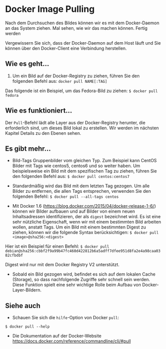 # Docker Image Pulling

Nach dem Durchsuchen des Bildes können wir es mit dem Docker-Daemon an das System ziehen. Mal sehen, wie wir das machen können.
Fertig werden

Vergewissern Sie sich, dass der Docker-Daemon auf dem Host läuft und Sie können über den Docker-Client eine Verbindung herstellen.

## Wie es geht…

1. Um ein Bild auf der Docker-Registry zu ziehen, führen Sie den folgenden Befehl aus:
`docker pull NAME[:TAG]`

Das folgende ist ein Beispiel, um das Fedora-Bild zu ziehen:
`$ docker pull fedora`

## Wie es funktioniert…

Der `Pull`-Befehl lädt alle Layer aus der Docker-Registry herunter, die erforderlich sind, um dieses Bild lokal zu erstellen. Wir werden im nächsten Kapitel Details zu den Ebenen sehen.

## Es gibt mehr…

* Bild-Tags Gruppenbilder vom gleichen Typ. Zum Beispiel kann CentOS Bilder mit Tags wie centos5, centos6 und so weiter haben. Um beispielsweise ein Bild mit dem spezifischen Tag zu ziehen, führen Sie den folgenden Befehl aus:
`$ docker pull centos:centos7`

* Standardmäßig wird das Bild mit dem letzten Tag gezogen. Um alle Bilder zu entfernen, die allen Tags entsprechen, verwenden Sie den folgenden Befehl:
`$ docker pull --all-tags centos`

* Mit Docker 1.6 (https://blog.docker.com/2015/04/docker-release-1-6/) können wir Bilder aufbauen und auf Bilder von einem neuen Inhaltsadressen identifizieren, der als `digest` bezeichnet wird. Es ist eine sehr nützliche Eigenschaft, wenn wir mit einem bestimmten Bild arbeiten wollen, anstatt Tags. Um ein Bild mit einem bestimmten Digest zu ziehen, können wir die folgende Syntax berücksichtigen:
`$ docker pull  <image>@sha256:<digest>`

Hier ist ein Beispiel für einen Befehl:
`$ docker pull debian@sha256:cbbf2f9a99b47fc460d422812b6a5adff7dfee951d8fa2e4a98caa0382cfbdbf`

Digest wird nur mit dem Docker Registry V2 unterstützt.

* Sobald ein Bild gezogen wird, befindet es sich auf dem lokalen Cache (Storage), so dass nachfolgende Zugriffe sehr schnell sein werden. Diese Funktion spielt eine sehr wichtige Rolle beim Aufbau von Docker-Layer-Bildern.

## Siehe auch

* Schauen Sie sich die `hilfe`-Option von Docker `pull`:

`$ docker pull --help`

* Die Dokumentation auf der Docker-Website https://docs.docker.com/reference/commandline/cli/#pull
